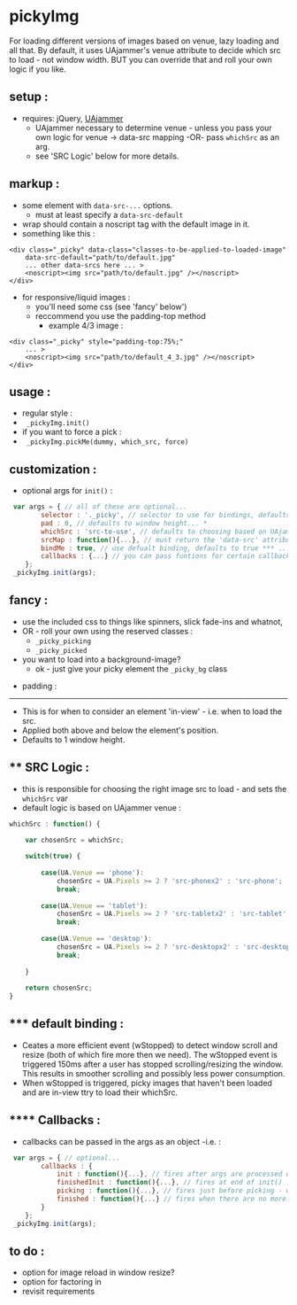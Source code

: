 pickyImg
========
For loading different versions of images based on venue, lazy loading and all that. By default, it uses UAjammer's venue attribute to decide which src to load - not window width. BUT you can override that and roll your own logic if you like.


setup :
-----------
- requires: jQuery, [UAjammer](https://github.com/beechertrouble/UAjammer)
	- UAjammer necessary to determine venue - unless you pass your own logic for venue -> data-src mapping -OR- pass <code>whichSrc</code> as an arg.
	- see 'SRC Logic' below for more details.


markup :
-----------
- some element with <code>data-src-...</code> options.
	- must at least specify a <code>data-src-default</code>  
- wrap should contain a noscript tag with the default image in it.
- something like this :
```
<div class="_picky" data-class="classes-to-be-applied-to-loaded-image" 
	data-src-default="path/to/default.jpg" 
	... other data-srcs here ... >
	<noscript><img src="path/to/default.jpg" /></noscript>
</div>
```
- for responsive/liquid images :
	- you'll need some css (see 'fancy' below')
	- reccommend you use the padding-top method
		- example 4/3 image :
```
<div class="_picky" style="padding-top:75%;"
	... >
	<noscript><img src="path/to/default_4_3.jpg" /></noscript>
</div>
```
	

usage :
-----------
- regular style :
- <code> _pickyImg.init()</code>
- if you want to force a pick :
- <code> _pickyImg.pickMe(dummy, which_src, force)</code>

customization :
-----------
 - optional args for `init()` :
```javascript
 var args = { // all of these are optional...
 		selector : '._picky', // selector to use for bindings, defaults to '._picky' ...
 		pad : 0, // defaults to window height... *
 		whichSrc : 'src-to-use', // defaults to choosing based on UAjammer venue ** -OR- 'data-src-default' when no UAjammer is present...
 		srcMap : function(){...}, // must return the 'data-src' attribute to use, defaults to using UAjammer and default logic ** ...
 		bindMe : true, // use defualt binding, defaults to true *** ...
 		callbacks : {...} // you can pass funtions for certain callbacks **** ...
 	};
 _pickyImg.init(args);
```

fancy :
-----------
- use the included css to things like spinners, slick fade-ins and whatnot,
- OR - roll your own using the reserved classes :
	- `_picky_picking`
	- `_picky_picked`
- you want to load into a background-image?
	- ok - just give your picky element the `_picky_bg` class



* padding :
-----------	
- This is for when to consider an element 'in-view' - i.e. when to load the src.
- Applied both above and below the element's position.
- Defaults to 1 window height.


** SRC Logic :
-----------
- this is responsible for choosing the right image src to load - and sets the <code>whichSrc</code> var
- default logic is based on UAjammer venue :
```javascript
whichSrc : function() {

	var chosenSrc = whichSrc;
	
	switch(true) {
		
		case(UA.Venue == 'phone'):
			chosenSrc = UA.Pixels >= 2 ? 'src-phonex2' : 'src-phone';
			break;
		
		case(UA.Venue == 'tablet'):
			chosenSrc = UA.Pixels >= 2 ? 'src-tabletx2' : 'src-tablet';
			break;
			
		case(UA.Venue == 'desktop'):
			chosenSrc = UA.Pixels >= 2 ? 'src-desktopx2' : 'src-desktop';
			break;
							
	}
	
	return chosenSrc;
}
```

*** default binding :
-----------
- Ceates a more efficient event (wStopped) to detect window scroll and resize (both of which fire more then we need). The wStopped event is triggered 150ms after a user has stopped scrolling/resizing the window. This results in smoother scrolling and possibly less power consumption.
- When wStopped is triggered, picky images that haven't been loaded and are in-view ttry to load their whichSrc.




**** Callbacks :
-----------
- callbacks can be passed in the args as an object -i.e. :
```javascript
 var args = { // optional...
 		callbacks : {
 			init : function(){...}, // fires after args are processed on init() ...
 			finishedInit : function(){...}, // fires at end of init() ...
			picking : function(){...}, // fires just before picking - which defaults to the custom event of wStopped *** ...
			finished : function(){...} // fires when there are no more un-picked images ...
 		}
 	};
 _pickyImg.init(args);
```


to do :
-----------
- option for image reload in window resize?
- option for factoring in 
- revisit requirements